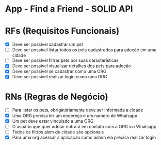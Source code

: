# App - Find a Friend - SOLID API

# RFs (Requisitos Funcionais)

- [x] Deve ser possível cadastrar um pet
- [ ] Deve ser possível listar todos os pets cadastrados para adoção em uma cidade
- [ ] Deve ser possível filtrar pets por suas características
- [x] Deve ser possível visualizar detalhes dos pets para adoção
- [x] Deve ser possível se cadastrar como uma ORG
- [x] Deve ser possível realizar login como uma ORG

# RNs (Regras de Negócio)

- [ ] Para listar os pets, obrigatóriamente deve ser informada a cidade
- [x] Uma ORG precisa ter um endereço e um numero de Whatsapp
- [x] Um pet deve estar vinculado a uma ORG
- [ ] O usuário que quer adotar entrará em contato com a ORG via Whatsapp
- [ ] Todos os filtros alem de cidade são opcionais
- [x] Para uma org acessar a aplicação como admin ela precisa realizar login
